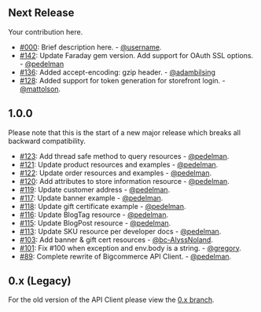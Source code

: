## Next Release
Your contribution here.

* [#000](https://github.com/bigcommerce/bigcommerce-api-ruby/pull/000): Brief description here. - [@username](https://github.com/username).
* [#142](https://github.com/bigcommerce/bigcommerce-api-ruby/pull/142): Update Faraday gem version. Add support for OAuth SSL options. - [@pedelman](https://github.com/pedelman)
* [#136](https://github.com/bigcommerce/bigcommerce-api-ruby/pull/136): Added accept-encoding: gzip header. - [@adambilsing](https://github.com/adambilsing)
* [#128](https://github.com/bigcommerce/bigcommerce-api-ruby/pull/128): Added support for token generation for storefront login. - [@mattolson](https://github.com/mattolson).

## 1.0.0
Please note that this is the start of a new major release which breaks all backward compatibility.

* [#123](https://github.com/bigcommerce/bigcommerce-api-ruby/pull/123): Add thread safe method to query resources - [@pedelman](https://github.com/pedelman).
* [#121](https://github.com/bigcommerce/bigcommerce-api-ruby/pull/121): Update product resources and examples - [@pedelman](https://github.com/pedelman).
* [#122](https://github.com/bigcommerce/bigcommerce-api-ruby/pull/122): Update order resources and examples - [@pedelman](https://github.com/pedelman).
* [#120](https://github.com/bigcommerce/bigcommerce-api-ruby/pull/120): Add attributes to store information resource - [@pedelman](https://github.com/pedelman).
* [#119](https://github.com/bigcommerce/bigcommerce-api-ruby/pull/119): Update customer address - [@pedelman](https://github.com/pedelman).
* [#117](https://github.com/bigcommerce/bigcommerce-api-ruby/pull/117): Update banner example - [@pedelman](https://github.com/pedelman).
* [#118](https://github.com/bigcommerce/bigcommerce-api-ruby/pull/118): Update gift certificate example - [@pedelman](https://github.com/pedelman).
* [#116](https://github.com/bigcommerce/bigcommerce-api-ruby/pull/116): Update BlogTag resource - [@pedelman](https://github.com/pedelman).
* [#115](https://github.com/bigcommerce/bigcommerce-api-ruby/pull/115): Update BlogPost resource - [@pedelman](https://github.com/pedelman).
* [#113](https://github.com/bigcommerce/bigcommerce-api-ruby/pull/113): Update SKU resource per developer docs - [@pedelman](https://github.com/pedelman).
* [#103](https://github.com/bigcommerce/bigcommerce-api-ruby/pull/103): Add banner & gift cert resources - [@bc-AlyssNoland](https://github.com/bc-AlyssNoland).
* [#101](https://github.com/bigcommerce/bigcommerce-api-ruby/pull/101): Fix #100 when exception and env.body is a string. - [@gregory](https://github.com/gregory).
* [#89](https://github.com/bigcommerce/bigcommerce-api-ruby/pull/89): Complete rewrite of Bigcommerce API Client. - [@pedelman](https://github.com/pedelman).

## 0.x (Legacy)
For the old version of the API Client please view the [0.x branch](https://github.com/bigcommerce/bigcommerce-api-ruby/tree/0.x).
